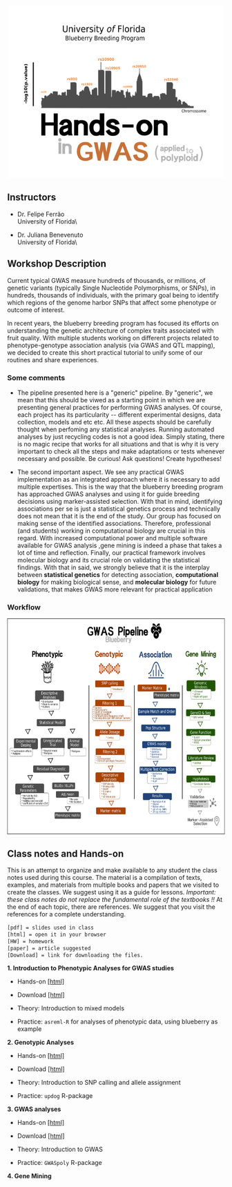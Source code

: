 <p align="center">
  <img src="./gwas_logo.png" height="400" width="500"/>
</p>

## Instructors

- Dr. Felipe Ferrão\
University of Florida\

- Dr. Juliana Benevenuto\
University of Florida\

## Workshop Description

Current typical GWAS  measure hundreds of thousands, or millions, of genetic variants (typically Single Nucleotide Polymorphisms, or SNPs), in hundreds, thousands of individuals, with the primary goal being to identify which regions of the genome harbor SNPs that affect some phenotype or outcome of interest.

In recent years, the blueberry breeding program has focused its efforts on understanding the genetic architecture of complex traits associated with fruit quality. With multiple students working on different projects related to phenotype-genotype association analysis (via GWAS and QTL mapping), we decided to create this short practical tutorial to unify some of our routines and share experiences.


### Some comments 

- The pipeline presented here is a "generic" pipeline. By "generic", we mean that this should be viwed as a starting point in which we are presenting general practices for performing GWAS analyses. Of course, each project has its particularity -- different experimental designs, data collection, models and etc etc. All these aspects should be carefully thought when perfoming any statistical analyses. Running automated analyses by just recycling codes is not a good idea. Simply stating, there is no magic recipe that works for all situations and that is why it is very important to check all the steps and make adaptations or tests whenever necessary and possible. Be curious! Ask questions! Create hypotheses!

- The second important aspect. We see any practical GWAS implementation as an integrated approach where it is necessary to add multiple expertises. This is the way that the blueberry breeding program has approached GWAS analyses and using it for guide breeding decisions using marker-assisted selection. With that in mind, identifying associations per se is just a statistical genetics process and technically does not mean that it is the end of the study. Our group has focused on making sense of the identified associations. Therefore, professional (and students) working in computational biology are crucial in this regard. With increased computational power and multiple software available for GWAS analysis ,gene mining is indeed a phase that takes a lot of time and reflection. Finally, our practical framework involves molecular biology and its crucial role on validating the statistical findings. With that in said, we strongly believe that it is the interplay between **statistical genetics** for detecting association, **computational biology** for making biological sense, and **molecular biology** for future validations, that makes GWAS more relevant for practical application


### Workflow


<p align="center">
  <img src="./GWASpipeline.png" height="500" width="700" />
</p>

## Class notes and Hands-on

This is an attempt to organize and make available to any student the class notes used during this course. The material is a compilation of texts, examples, and materials from multiple books and papers that we visited to create the classes. We suggest using it as a guide for lessons. *Important: these class notes do not replace the fundamental role of the textbooks !!* At the end of each topic, there are references. We suggest that you visit the references for a complete understanding.

```
[pdf] = slides used in class
[html] = open it in your browser
[HW] = homework
[paper] = article suggested
[Download] = link for downloading the files. 
```

**1. Introduction to Phenotypic Analyses for GWAS studies** 

- Hands-on [[html]](https://htmlpreview.github.io/?https://github.com/lfelipe-ferrao/lfelipe-ferrao.github.io/blob/master/class/GWAS/1.Phenotypic.html)
- Download [[html]](https://minhaskamal.github.io/DownGit/#/home?url=https://github.com/lfelipe-ferrao/lfelipe-ferrao.github.io/blob/master/class/GWAS/1.Phenotypic.html)

- Theory: Introduction to mixed models
- Practice: `asreml-R` for analyses of phenotypic data, using blueberry as example

**2. Genotypic Analyses** 

- Hands-on [[html]](https://htmlpreview.github.io/?https://github.com/lfelipe-ferrao/lfelipe-ferrao.github.io/blob/master/class/GWAS/2.Genomics.html)
- Download [[html]](https://minhaskamal.github.io/DownGit/#/home?url=https://github.com/lfelipe-ferrao/lfelipe-ferrao.github.io/blob/master/class/GWAS/3.GWAS.html)

- Theory: Introduction to SNP calling and allele assignment
- Practice: `updog` R-package

**3. GWAS analyses** 

- Hands-on [[html]](https://htmlpreview.github.io/?https://github.com/lfelipe-ferrao/lfelipe-ferrao.github.io/blob/master/class/GWAS/2.Genomics.html)
- Download [[html]](https://minhaskamal.github.io/DownGit/#/home?url=https://github.com/lfelipe-ferrao/lfelipe-ferrao.github.io/blob/master/class/GWAS/3.GWAS.html)

- Theory: Introduction to GWAS
- Practice: `GWASpoly` R-package

**4. Gene Mining** 




